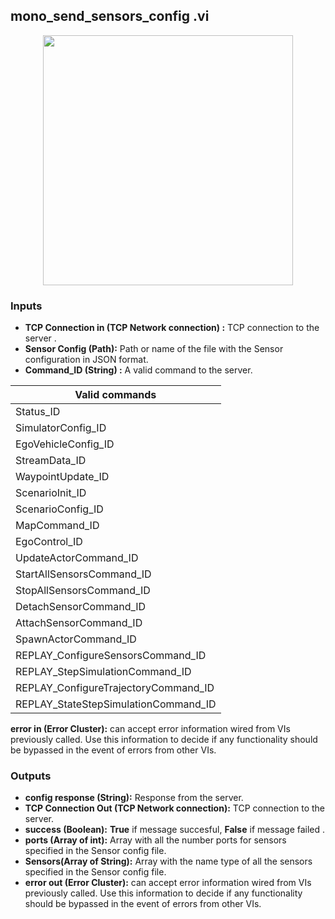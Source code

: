 ## mono_send_sensors_config .vi
<p align="center">
<img src="https://github.com/monoDriveIO/client/blob/lv_client_docs/WikiPhotos/LV_client/sensors/monoDrive_lvlib_mono__send__sensors__configc.png?raw=true" 
width="400"  />
</p>

### Inputs

- **TCP Connection in (TCP Network connection) :** TCP connection to the server .
- **Sensor Config (Path):** Path or name of the file with the Sensor configuration in JSON format.
- **Command_ID (String) :** A valid command to the server.

| Valid commands  |
| ------------ | 
|Status_ID   |
|SimulatorConfig_ID |
|EgoVehicleConfig_ID |
|StreamData_ID   |
|WaypointUpdate_ID    |
|ScenarioInit_ID  |
|ScenarioConfig_ID   |
|MapCommand_ID  |
|EgoControl_ID  | 
|UpdateActorCommand_ID  | 
|StartAllSensorsCommand_ID   | 
|StopAllSensorsCommand_ID   | 
|DetachSensorCommand_ID   | 
|AttachSensorCommand_ID   |
|SpawnActorCommand_ID   |
|REPLAY_ConfigureSensorsCommand_ID  |
|REPLAY_StepSimulationCommand_ID  |
|REPLAY_ConfigureTrajectoryCommand_ID  |
|REPLAY_StateStepSimulationCommand_ID   | 

**error in (Error Cluster):** can accept error information wired from VIs previously called. Use this information to decide if any functionality should be bypassed in the event of errors from other VIs.


### Outputs

- **config response (String):** Response from the server.
- **TCP Connection Out (TCP Network connection):** TCP connection to the server.
- **success (Boolean):** **True** if message succesful, **False** if message failed .
- **ports (Array of int):** Array with all the number ports for sensors specified in the Sensor config file.
- **Sensors(Array of String):** Array with the name type of all the sensors specified in the Sensor config file.
- **error out (Error Cluster):** can accept error information wired from VIs previously called. Use this information to decide if any functionality should be bypassed in the event of errors from other VIs.
